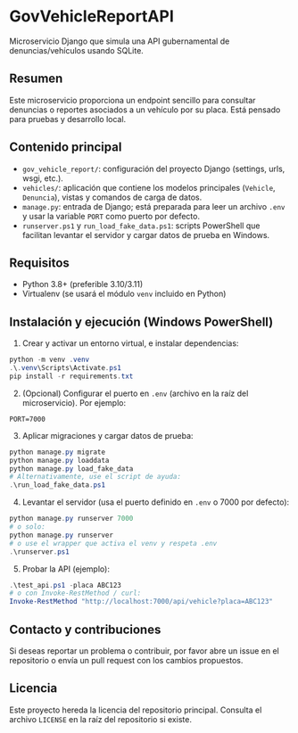 # GovVehicleReportAPI

Microservicio Django que simula una API gubernamental de denuncias/vehículos usando SQLite.

Resumen
--------
Este microservicio proporciona un endpoint sencillo para consultar denuncias o reportes asociados a un vehículo por su placa. Está pensado para pruebas y desarrollo local.

Contenido principal
------------------
- `gov_vehicle_report/`: configuración del proyecto Django (settings, urls, wsgi, etc.).
- `vehicles/`: aplicación que contiene los modelos principales (`Vehicle`, `Denuncia`), vistas y comandos de carga de datos.
- `manage.py`: entrada de Django; está preparada para leer un archivo `.env` y usar la variable `PORT` como puerto por defecto.
- `runserver.ps1` y `run_load_fake_data.ps1`: scripts PowerShell que facilitan levantar el servidor y cargar datos de prueba en Windows.

Requisitos
---------
- Python 3.8+ (preferible 3.10/3.11)
- Virtualenv (se usará el módulo `venv` incluido en Python)

Instalación y ejecución (Windows PowerShell)
-------------------------------------------
1. Crear y activar un entorno virtual, e instalar dependencias:

```powershell
python -m venv .venv
.\.venv\Scripts\Activate.ps1
pip install -r requirements.txt
```

2. (Opcional) Configurar el puerto en `.env` (archivo en la raíz del microservicio). Por ejemplo:

```text
PORT=7000
```

3. Aplicar migraciones y cargar datos de prueba:

```powershell
python manage.py migrate
python manage.py loaddata
python manage.py load_fake_data
# Alternativamente, use el script de ayuda:
.\run_load_fake_data.ps1
```

4. Levantar el servidor (usa el puerto definido en `.env` o 7000 por defecto):

```powershell
python manage.py runserver 7000
# o solo:
python manage.py runserver
# o use el wrapper que activa el venv y respeta .env
.\runserver.ps1
```

5. Probar la API (ejemplo):

```powershell
.\test_api.ps1 -placa ABC123
# o con Invoke-RestMethod / curl:
Invoke-RestMethod "http://localhost:7000/api/vehicle?placa=ABC123"
```

Contacto y contribuciones
-------------------------
Si deseas reportar un problema o contribuir, por favor abre un issue en el repositorio o envía un pull request con los cambios propuestos.

Licencia
--------
Este proyecto hereda la licencia del repositorio principal. Consulta el archivo `LICENSE` en la raíz del repositorio si existe.

